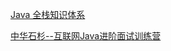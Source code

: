 [Java 全栈知识体系](https://pdai.tech/)



[中华石杉--互联网Java进阶面试训练营](https://gitee.com/shishan100/Java-Interview-Advanced/tree/master)



